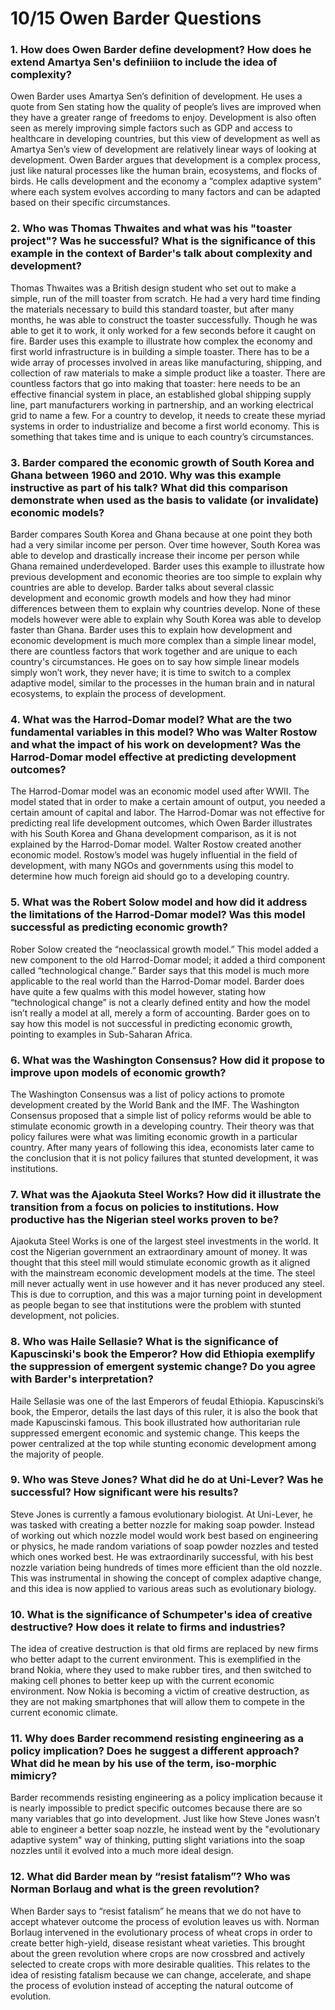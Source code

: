 # 10/15 Owen Barder Questions



### 1. How does Owen Barder define development? How does he extend Amartya Sen's definiiion to include the idea of complexity?

Owen Barder uses Amartya Sen’s definition of development. He uses a quote from Sen stating how the quality of people’s lives are improved when they have a greater range of freedoms to enjoy. Development is also often seen as merely improving simple factors such as GDP and access to healthcare in developing countries, but this view of development as well as Amartya Sen’s view of development are relatively linear ways of looking at development. Owen Barder argues that development is a complex process, just like natural processes like the human brain, ecosystems, and flocks of birds. He calls development and the economy a “complex adaptive system” where each system evolves according to many factors and can be adapted based on their specific circumstances. 

### 2. Who was Thomas Thwaites and what was his "toaster project"? Was he successful? What is the significance of this example in the context of Barder's talk about complexity and development?

Thomas Thwaites was a British design student who set out to make a simple, run of the mill toaster from scratch. He had a very hard time finding the materials necessary to build this standard toaster, but after many months, he was able to construct the toaster successfully. Though he was able to get it to work, it only worked for a few seconds before it caught on fire. Barder uses this example to illustrate how complex the economy and first world infrastructure is in building a simple toaster. There has to be a wide array of processes involved in areas like manufacturing, shipping, and collection of raw materials to make a simple product like a toaster. There are countless factors that go into making that toaster: here needs to be an effective financial system in place, an established global shipping supply line,  part manufacturers working in partnership, and an working electrical grid to name a few. For a country to develop, it needs to create these myriad systems in order to industrialize and become a first world economy. This is something that takes time and is unique to each country’s circumstances. 

### 3. Barder compared the economic growth of South Korea and Ghana between 1960 and 2010. Why was this example instructive as part of his talk? What did this comparison demonstrate when used as the basis to validate (or invalidate) economic models?

Barder compares South Korea and Ghana because at one point they both had a very similar income per person. Over time however, South Korea was able to develop and drastically increase their income per person while Ghana remained underdeveloped. Barder uses this example to illustrate how previous development and economic theories are too simple to explain why countries are able to develop. Barder talks about several classic development and economic growth models and how they had minor differences between them to explain why countries develop. None of these models however were able to explain why South Korea was able to develop faster than Ghana. Barder uses this to explain how development and economic development is much more complex than a simple linear model, there are countless factors that work together and are unique to each country's circumstances. He goes on to say how simple linear models simply won’t work, they never have; it is time to switch to a complex adaptive model, similar to the processes in the human brain and in natural ecosystems, to explain the process of development. 

### 4. What was the Harrod-Domar model? What are the two fundamental variables in this model? Who was Walter Rostow and what the impact of his work on development? Was the Harrod-Domar model effective at predicting development outcomes?

The Harrod-Domar model was an economic model used after WWII. The model stated that in order to make a certain amount of output, you needed a certain amount of capital and labor. The Harrod-Domar was not effective for predicting real life development outcomes, which Owen Barder illustrates with his South Korea and Ghana development comparison, as it is not explained by the Harrod-Domar model. Walter Rostow created another economic model. Rostow’s model was hugely influential in the field of development, with many NGOs and governments using this model to determine how much foreign aid should go to a developing country.

### 5. What was the Robert Solow model and how did it address the limitations of the Harrod-Domar model? Was this model successful as predicting economic growth?

Rober Solow created the “neoclassical growth model.” This model added a new component to the old Harrod-Domar model; it added a third component called “technological change.” Barder says that this model is much more applicable to the real world than the Harrod-Domar model. Barder does have quite a few qualms with this model however, stating how “technological change” is not a clearly defined entity and how the model isn’t really a model at all, merely a form of accounting. Barder goes on to say how this model is not successful in predicting economic growth, pointing to examples in Sub-Saharan Africa.

### 6. What was the Washington Consensus? How did it propose to improve upon models of economic growth?

The Washington Consensus was a list of policy actions to promote development created by the World Bank and the IMF. The Washington Consensus proposed that a simple list of policy reforms would be able to stimulate economic growth in a developing country. Their theory was that policy failures were what was limiting economic growth in a particular country. After many years of following this idea, economists later came to the conclusion that it is not policy failures that stunted development, it was institutions. 

### 7. What was the Ajaokuta Steel Works? How did it illustrate the transition from a focus on policies to institutions.  How productive has the Nigerian steel works proven to be?

Ajaokuta Steel Works is one of the largest steel investments in the world. It cost the Nigerian government an extraordinary amount of money. It was thought that this steel mill would stimulate economic growth as it aligned with the mainstream economic development models at the time. The steel mill never actually went in use however and it has never produced any steel. This is due to corruption, and this was a major turning point in development as people began to see that institutions were the problem with stunted development, not policies. 

### 8. Who was Haile Sellasie?  What is the significance of Kapuscinski's book the Emperor? How did Ethiopia exemplify the suppression of emergent systemic change? Do you agree with Barder's interpretation?

Haile Sellasie was one of the last Emperors of feudal Ethiopia. Kapuscinski’s book, the Emperor, details the last days of this ruler, it is also the book that made Kapuscinski famous. This book illustrated how authoritarian rule suppressed emergent economic and systemic change. This keeps the power centralized at the top while stunting economic development among the majority of people. 

### 9. Who was Steve Jones? What did he do at Uni-Lever? Was he successful? How significant were his results?

Steve Jones is currently a famous evolutionary biologist. At Uni-Lever, he was tasked with creating a better nozzle for making soap powder. Instead of working out which nozzle model would work best based on engineering or physics, he made random variations of soap powder nozzles and tested which ones worked best. He was extraordinarily successful, with his best nozzle variation being hundreds of times more efficient than the old nozzle. This was instrumental in showing the concept of complex adaptive change, and this idea is now applied to various areas such as evolutionary biology.

### 10. What is the significance of Schumpeter's idea of creative destructive? How does it relate to firms and industries?

The idea of creative destruction is that old firms are replaced by new firms who better adapt to the current environment. This is exemplified in the brand Nokia, where they used to make rubber tires, and then switched to making cell phones to better keep up with the current economic environment. Now Nokia is becoming a victim of creative destruction, as they are not making smartphones that will allow them to compete in the current economic climate. 

### 11. Why does Barder recommend resisting engineering as a policy implication? Does he suggest a different approach?  What did he mean by his use of the term, iso-morphic mimicry?

Barder recommends resisting engineering as a policy implication because it is nearly impossible to predict specific outcomes because there are so many variables that go into development. Just like how Steve Jones wasn’t able to engineer a better soap nozzle, he instead went by the "evolutionary adaptive system" way of thinking, putting slight variations into the soap nozzles until it evolved into a much more ideal design. 

### 12. What did Barder mean by “resist fatalism”? Who was Norman Borlaug and what is the green revolution?

When Barder says to “resist fatalism” he means that we do not have to accept whatever outcome the process of evolution leaves us with. Norman Borlaug intervened in the evolutionary process of wheat crops in order to create better high-yield, disease resistant wheat varieties. This brought about the green revolution where crops are now crossbred and actively selected to create crops with more desirable qualities. This relates to the idea of resisting fatalism because we can change, accelerate, and shape the process of evolution instead of accepting the natural outcome of evolution. 

